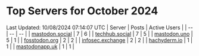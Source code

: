 # Top Servers for October 2024
Last Updated: 10/08/2024 07:14:07 UTC
| Server | Posts | Active Users |
| -- | -- | -- |
| [mastodon.social](https://mastodon.social/tags/PowerShell) | 7 | 6 |
| [techhub.social](https://techhub.social/tags/PowerShell) | 7 | 5 |
| [mastodon.uno](https://mastodon.uno/tags/PowerShell) | 5 | 1 |
| [fosstodon.org](https://fosstodon.org/tags/PowerShell) | 2 | 2 |
| [infosec.exchange](https://infosec.exchange/tags/PowerShell) | 2 | 2 |
| [hachyderm.io](https://hachyderm.io/tags/PowerShell) | 1 | 1 |
| [mastodonapp.uk](https://mastodonapp.uk/tags/PowerShell) | 1 | 1 |
